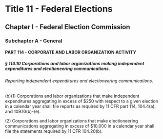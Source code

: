 
# Title 11 - Federal Elections
## Chapter I - Federal Election Commission
### Subchapter A - General
#### PART 114 - CORPORATE AND LABOR ORGANIZATION ACTIVITY
##### § 114.10 Corporations and labor organizations making independent expenditures and electioneering communications.
###### Reporting independent expenditures and electioneering communications.

(b)(1) Corporations and labor organizations that make independent expenditures aggregating in excess of $250 with respect to a given election in a calendar year shall file reports as required by 11 CFR part 114, 104.4(a), and 109.10(b)-(e).

(2) Corporations and labor organizations that make electioneering communications aggregating in excess of $10,000 in a calendar year shall file the statements required by 11 CFR 104.20(b).
